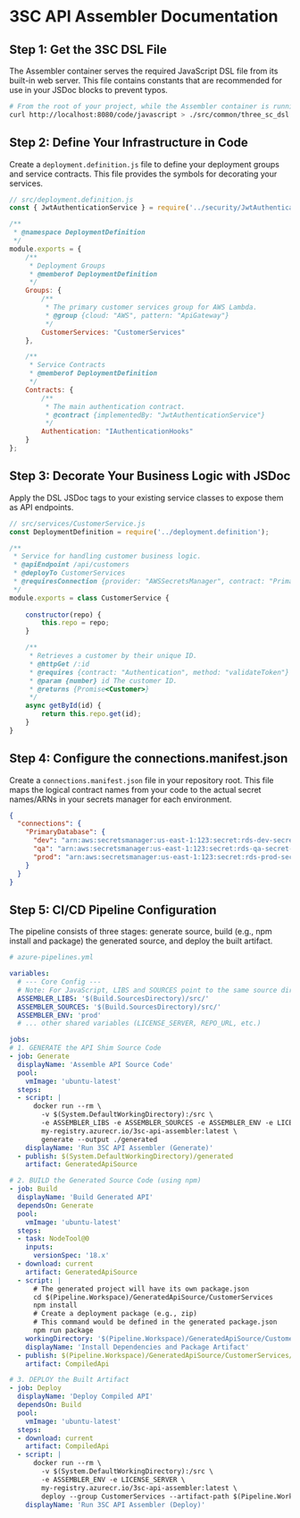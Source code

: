 ﻿# 3SC API Assembler Documentation

## Step 1: Get the 3SC DSL File

The Assembler container serves the required JavaScript DSL file from its built-in web server. This file contains constants that are recommended for use in your JSDoc blocks to prevent typos.

```bash
# From the root of your project, while the Assembler container is running:
curl http://localhost:8080/code/javascript > ./src/common/three_sc_dsl.js
```

## Step 2: Define Your Infrastructure in Code

Create a `deployment.definition.js` file to define your deployment groups and service contracts. This file provides the symbols for decorating your services.

```javascript
// src/deployment.definition.js
const { JwtAuthenticationService } = require('../security/JwtAuthenticationService'); // Your implementation

/**
 * @namespace DeploymentDefinition
 */
module.exports = {
    /**
     * Deployment Groups
     * @memberof DeploymentDefinition
     */
    Groups: {
        /**
         * The primary customer services group for AWS Lambda.
         * @group {cloud: "AWS", pattern: "ApiGateway"}
         */
        CustomerServices: "CustomerServices"
    },

    /**
     * Service Contracts
     * @memberof DeploymentDefinition
     */
    Contracts: {
        /**
         * The main authentication contract.
         * @contract {implementedBy: "JwtAuthenticationService"}
         */
        Authentication: "IAuthenticationHooks"
    }
};
```

## Step 3: Decorate Your Business Logic with JSDoc

Apply the DSL JSDoc tags to your existing service classes to expose them as API endpoints.

```javascript
// src/services/CustomerService.js
const DeploymentDefinition = require('../deployment.definition');

/**
 * Service for handling customer business logic.
 * @apiEndpoint /api/customers
 * @deployTo CustomerServices
 * @requiresConnection {provider: "AWSSecretsManager", contract: "PrimaryDatabase"}
 */
module.exports = class CustomerService {
    
    constructor(repo) {
        this.repo = repo;
    }

    /**
     * Retrieves a customer by their unique ID.
     * @httpGet /:id
     * @requires {contract: "Authentication", method: "validateToken"}
     * @param {number} id The customer ID.
     * @returns {Promise<Customer>}
     */
    async getById(id) {
        return this.repo.get(id);
    }
}
```

## Step 4: Configure the connections.manifest.json

Create a `connections.manifest.json` file in your repository root. This file maps the logical contract names from your code to the actual secret names/ARNs in your secrets manager for each environment.

```json
{
  "connections": {
    "PrimaryDatabase": {
      "dev": "arn:aws:secretsmanager:us-east-1:123:secret:rds-dev-secret-abc",
      "qa": "arn:aws:secretsmanager:us-east-1:123:secret:rds-qa-secret-def",
      "prod": "arn:aws:secretsmanager:us-east-1:123:secret:rds-prod-secret-ghi"
    }
  }
}
```

## Step 5: CI/CD Pipeline Configuration

The pipeline consists of three stages: generate source, build (e.g., npm install and package) the generated source, and deploy the built artifact.

```yaml
# azure-pipelines.yml

variables:
  # --- Core Config ---
  # Note: For JavaScript, LIBS and SOURCES point to the same source directory
  ASSEMBLER_LIBS: '$(Build.SourcesDirectory)/src/'
  ASSEMBLER_SOURCES: '$(Build.SourcesDirectory)/src/'
  ASSEMBLER_ENV: 'prod'
  # ... other shared variables (LICENSE_SERVER, REPO_URL, etc.)

jobs:
# 1. GENERATE the API Shim Source Code
- job: Generate
  displayName: 'Assemble API Source Code'
  pool:
    vmImage: 'ubuntu-latest'
  steps:
  - script: |
      docker run --rm \
        -v $(System.DefaultWorkingDirectory):/src \
        -e ASSEMBLER_LIBS -e ASSEMBLER_SOURCES -e ASSEMBLER_ENV -e LICENSE_SERVER \
        my-registry.azurecr.io/3sc-api-assembler:latest \
        generate --output ./generated
    displayName: 'Run 3SC API Assembler (Generate)'
  - publish: $(System.DefaultWorkingDirectory)/generated
    artifact: GeneratedApiSource

# 2. BUILD the Generated Source Code (using npm)
- job: Build
  displayName: 'Build Generated API'
  dependsOn: Generate
  pool:
    vmImage: 'ubuntu-latest'
  steps:
  - task: NodeTool@0
    inputs:
      versionSpec: '18.x'
  - download: current
    artifact: GeneratedApiSource
  - script: |
      # The generated project will have its own package.json
      cd $(Pipeline.Workspace)/GeneratedApiSource/CustomerServices 
      npm install
      # Create a deployment package (e.g., zip)
      # This command would be defined in the generated package.json
      npm run package 
    workingDirectory: '$(Pipeline.Workspace)/GeneratedApiSource/CustomerServices'
    displayName: 'Install Dependencies and Package Artifact'
  - publish: $(Pipeline.Workspace)/GeneratedApiSource/CustomerServices/dist.zip
    artifact: CompiledApi

# 3. DEPLOY the Built Artifact
- job: Deploy
  displayName: 'Deploy Compiled API'
  dependsOn: Build
  pool:
    vmImage: 'ubuntu-latest'
  steps:
  - download: current
    artifact: CompiledApi
  - script: |
      docker run --rm \
        -v $(System.DefaultWorkingDirectory):/src \
        -e ASSEMBLER_ENV -e LICENSE_SERVER \
        my-registry.azurecr.io/3sc-api-assembler:latest \
        deploy --group CustomerServices --artifact-path $(Pipeline.Workspace)/CompiledApi/dist.zip
    displayName: 'Run 3SC API Assembler (Deploy)'
```